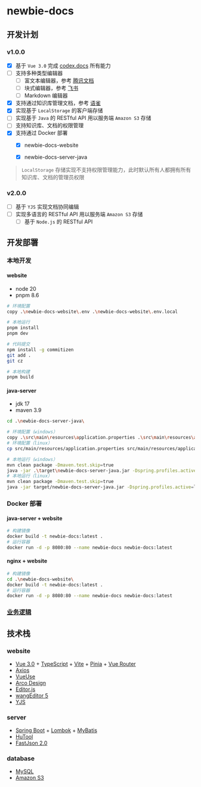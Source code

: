 # newbie-docs

## 开发计划

### v1.0.0

- [x] 基于 `Vue 3.0` 完成 [codex.docs](https://github.com/codex-team/codex.docs) 所有能力
- [ ] 支持多种类型编辑器
  - [ ] 富文本编辑器，参考 [腾讯文档](https://docs.qq.com/)
  - [ ] 块式编辑器，参考 [飞书](https://www.feishu.cn/product/docs)
  - [ ] Markdown 编辑器
- [x] 支持通过知识库管理文档，参考 [语雀](https://www.yuque.com/dashboard)
- [x] 实现基于 `LocalStorage` 的客户端存储
- [ ] 实现基于 `Java` 的 RESTful API 用以服务端 `Amazon S3` 存储
- [ ] 支持知识库、文档的权限管理
- [x] 支持通过 Docker 部署
  - [x] newbie-docs-website
  - [x] newbie-docs-server-java


> `LocalStorage` 存储实现不支持权限管理能力，此时默认所有人都拥有所有知识库、文档的管理员权限

### v2.0.0
- [ ] 基于 `YJS` 实现文档协同编辑
- [ ] 实现多语言的 RESTful API 用以服务端 `Amazon S3` 存储
  - [ ] 基于 `Node.js` 的 RESTful API

## 开发部署

### 本地开发

#### website

- node 20
- pnpm 8.6

``` bash
# 环境配置
copy .\newbie-docs-website\.env .\newbie-docs-website\.env.local

# 本地运行
pnpm install
pnpm dev

# 代码提交
npm install -g commitizen
git add .
git cz

# 本地构建
pnpm build
```

#### java-server

- jdk 17
- maven 3.9

``` bash
cd .\newbie-docs-server-java\

# 环境配置（windows）
copy .\src\main\resources\application.properties .\src\main\resources\application-local.properties
# 环境配置（linux）
cp src/main/resources/application.properties src/main/resources/application-local.properties

# 本地运行（windows）
mvn clean package -Dmaven.test.skip=true
java -jar .\target\newbie-docs-server-java.jar -Dspring.profiles.active=local
# 本地运行（linux）
mvn clean package -Dmaven.test.skip=true
java -jar target/newbie-docs-server-java.jar -Dspring.profiles.active=local
```

### Docker 部署

#### java-server + website

``` bash
# 构建镜像
docker build -t newbie-docs:latest .
# 运行容器
docker run -d -p 8080:80 --name newbie-docs newbie-docs:latest
```

#### nginx + website

``` bash
# 构建镜像
cd .\newbie-docs-website\
docker build -t newbie-docs:latest .
# 运行容器
docker run -d -p 8080:80 --name newbie-docs newbie-docs:latest
```

### [业务逻辑](./BusinessLogic.md)

## 技术栈

### website
- [Vue 3.0](https://cn.vuejs.org/) + [TypeScript](https://www.typescriptlang.org/) + [Vite](https://cn.vitejs.dev/) + [Pinia](https://pinia.vuejs.org/zh/) + [Vue Router](https://next.router.vuejs.org/zh/)
- [Axios](https://axios-http.com/zh/)
- [VueUse](https://vueuse.org/guide/)
- [Arco Design](https://arco.design/)
- [Editor.js](https://github.com/codex-team/editor.js)
- [wangEditor 5](https://www.wangeditor.com/)
- [YJS](https://github.com/yjs/yjs)

### server
- [Spring Boot](https://spring.io/projects/spring-boot) + [Lombok](https://projectlombok.org/) + [MyBatis](https://mybatis.org/mybatis-3/zh/index.html)
- [HuTool](https://hutool.cn/)
- [FastJson 2.0](https://alibaba.github.io/fastjson2/)

### database
- [MySQL](https://www.mysql.com/cn/)
- [Amazon S3](https://aws.amazon.com/cn/s3/)